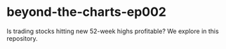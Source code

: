 # beyond-the-charts-ep002
Is trading stocks hitting new 52-week highs profitable? We explore in this repository. 
